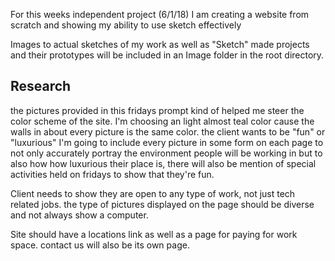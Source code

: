 For this weeks independent project (6/1/18)
I am creating a website from scratch and showing my ability to use sketch effectively


Images to actual sketches of my work as well as "Sketch" made projects and their prototypes will be included in an Image folder in the root directory.


## Research
  the pictures provided in this fridays prompt kind of helped me steer the color scheme of the site.
  I'm choosing an light almost teal color cause the walls in about every picture is the same color.
  the client wants to be "fun" or "luxurious" I'm going to include every picture in some form on each page to not only accurately portray the environment people will be working in but to also how how luxurious their place is, there will also be mention of special activities held on fridays to show that they're fun.

  Client needs to show they are open to any type of work, not just tech related jobs.
  the type of pictures displayed on the page should be diverse and not always show a computer.


  Site should have a locations link as well as a page for paying for work space.
  contact us will also be its own page.
